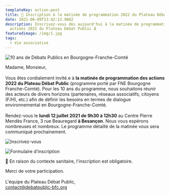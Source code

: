 ```yaml
---
templateKey: action-post
title: 📅 Inscription à la matinée de programmation 2022 du Plateau Débat Public
date: 2021-06-09T13:42:13.986Z
description: Inscrivez-vous dès aujourd'hui à la matinée de programmation des
  actions 2022 du Plateau Débat Public ⏳
featuredimage: /img/1.jpg
tags:
  - Vie associative
---
```

![10 ans de Débats Publics en Bourgogne-Franche-Comté](/img/1.jpg?nf_resize=fit&w=400?nf_resize=fit&w=799#img-center "10 ans de Débats Publics en Bourgogne-Franche-Comté")

<!--StartFragment-->

Madame, Monsieur,\
\
Vous êtes cordialement invité.e à **la matinée de programmation des actions 2022 du Plateau Débat Public** (programme porté par FNE Bourgogne Franche-Comté). Pour les 10 ans du programme, nous souhaitons réunir des acteurs de divers horizons (partenaires, réseaux associatifs, citoyens (F/H), etc.) afin de définir les besoins en termes de dialogue environnemental en Bourgogne-Franche-Comté.\
\
Rendez-vous le **lundi 12 juillet 2021 de 9h30 à 12h30** au Centre Pierre Mendès France, 3 rue Beauregard **à Besançon**. Nous vous espérons nombreuses et nombreux. Le programme détaillé de la matinée vous sera communiqué prochainement.

<!--EndFragment-->

![Inscrivez-vous](/img/2.jpg?nf_resize=fit&w=400?nf_resize=fit&w=799#img-center "Inscrivez-vous")

![Formulaire d'inscription](/img/invitation-programmation-dp-2022-8-.jpg?nf_resize=fit&w=400#img-center "Formulaire d'inscription")

<!--StartFragment-->

📝 En raison du contexte sanitaire, l'inscription est obligatoire.

Merci de votre participation.\
\
L'équipe du Plateau Débat Public,\
contact@debatpublic-bfc.org

<!--EndFragment-->